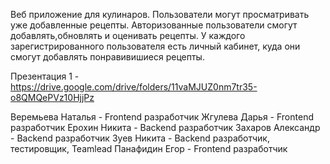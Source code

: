 Веб приложение для кулинаров. Пользователи могут просматривать уже добавленные 
рецепты. Авторизованные пользователи смогут добавлять,обновлять и оценивать
рецепты. У каждого зарегистрированного пользователя есть личный кабинет, куда 
они смогут добавлять понравивишиеся рецепты.

Презентация 1 - https://drive.google.com/drive/folders/11vaMJUZ0nm7tr35-o8QMQePVz10HjjPz



Веремьева Наталья - Frontend разработчик
Жгулева Дарья - Frontend разработчик
Ерохин Никита - Backend разработчик
Захаров Александр - Backend разработчик
Зуев Никита - Backend разработчик, тестировщик, Teamlead
Панафидин Егор - Frontend разработчик